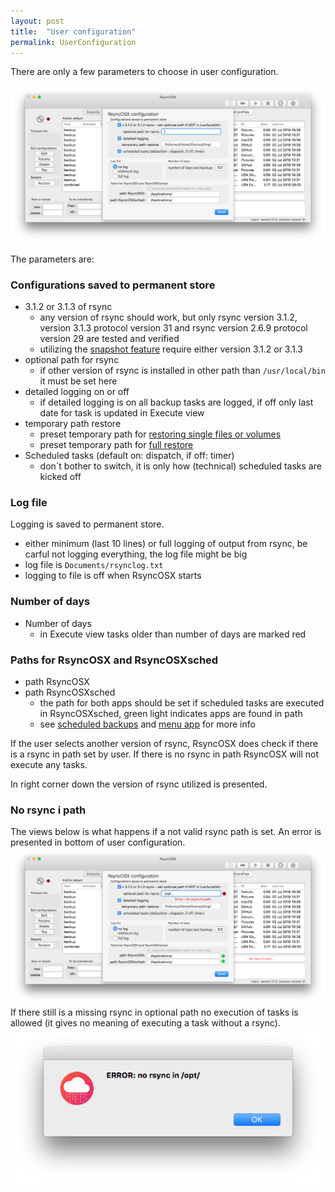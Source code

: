 ```yaml
---
layout: post
title:  "User configuration"
permalink: UserConfiguration
---
```

There are only a few parameters to choose in user configuration.

![](/images/RsyncOSX/master/userconfig/user.png)

The parameters are:

### Configurations saved to permanent store

 - 3.1.2 or 3.1.3 of rsync
   	- any version of rsync should work, but only rsync  version 3.1.2, version 3.1.3 protocol version 31 and rsync  version 2.6.9  protocol version 29 are tested and verified
    - utilizing the [snapshot feature](/Snapshots) require either version 3.1.2 or 3.1.3
- optional path for rsync
    - if other version of rsync is installed in other path than `/usr/local/bin` it must be set here
- detailed logging on or off
   	- if detailed logging is on all backup tasks are logged, if off only last date for task is updated in Execute view
- temporary path restore
    - preset temporary path for [restoring single files or volumes](/CopySingleFiles)
    - preset temporary path for [full restore](/Fullrestore)
- Scheduled tasks (default on: dispatch, if off: timer)
    - don´t bother to switch, it is only how (technical) scheduled tasks are kicked off

### Log file

Logging is saved to permanent store.

- either minimum (last 10 lines) or full logging of output from rsync, be carful not logging everything, the log file might be big
- log file is `Documents/rsynclog.txt`
- logging to file is off when RsyncOSX starts

### Number of days

- Number of days
  - in Execute view tasks older than number of days are marked red

### Paths for RsyncOSX and RsyncOSXsched

- path RsyncOSX
- path RsyncOSXsched
  - the path for both apps should be set if scheduled tasks are executed in RsyncOSXsched, green light indicates apps are found in path
  - see [scheduled backups](/ScheduleTasks) and [menu app](/Menuapp) for more info

If the user selects another version of rsync, RsyncOSX does check if there is a rsync in path set by user. If there is no rsync in path RsyncOSX will not execute any tasks.

In right corner down the version of rsync utilized is presented.

### No rsync i path

The views below is what happens if a not valid rsync path is set. An error is presented in bottom of user configuration.
![](/images/RsyncOSX/master/userconfig/user2.png)
If there still is a missing rsync in optional path no execution of tasks is allowed (it gives no meaning of executing a task without a rsync).
![](/images/RsyncOSX/master/userconfig/user4.png)
